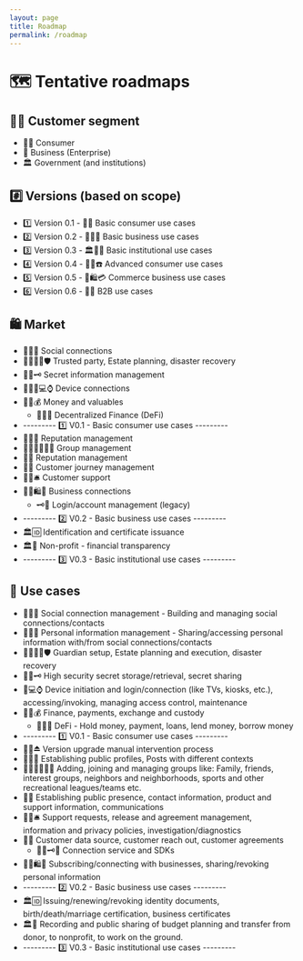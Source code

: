```yaml
---
layout: page
title: Roadmap
permalink: /roadmap
---
```

# 🗺 Tentative roadmaps

## 🙍‍♀️ Customer segment

- 🙍‍♀️ Consumer
- 🏢 Business (Enterprise)
- 🏛 Government (and institutions)

## #️⃣ Versions (based on scope)

- 1️⃣ Version 0.1 - 🙍‍♀️ Basic consumer use cases
- 2️⃣ Version 0.2 - 🏢🙍‍♀️ Basic business use cases
- 3️⃣ Version 0.3 - 🏛🙍‍♀️ Basic institutional use cases
- 4️⃣ Version 0.4 - 🙍‍♀️☎️ Advanced consumer use cases
- 5️⃣ Version 0.5 - 🏢🛍💳 Commerce business use cases
- 6️⃣ Version 0.6 - 🏢🏢 B2B use cases

## 🛍 Market

- 🙍‍♀️📇 Social connections
- 🙍‍♀️👩‍💼🛡 Trusted party, Estate planning, disaster recovery
- 🙍‍♀️🗝 Secret information management
- 🙍‍♀️📱💻⌚️ Device connections
- 🙍‍♀️💰 Money and valuables
  - 🙍‍♀️💸 Decentralized Finance (DeFi)
- --------- 1️⃣ V0.1 - Basic consumer use cases ---------
- 🙍‍♀️📣 Reputation management
- 🙍‍♀️👨‍👩‍👧‍👦 Group management
- 🏢📣 Reputation management
- 🏢👩 Customer journey management
- 🙍‍♀️🛎 Customer support
- 🙍‍♀️🛍📄 Business connections
  - 🗝🔌 Login/account management (legacy)
- --------- 2️⃣ V0.2 - Basic business use cases ---------
- 🏛🆔 Identification and certificate issuance
- 🏛🤍 Non-profit - financial transparency
- --------- 3️⃣ V0.3 - Basic institutional use cases ---------

## 🤳 Use cases

- 🙍‍♀️📇 Social connection management - Building and managing social connections/contacts
- 🙍‍♀️📇 Personal information management - Sharing/accessing personal information with/from social connections/contacts
- 🙍‍♀️👩‍💼🛡 Guardian setup, Estate planning and execution, disaster recovery
- 🙍‍♀️🗝 High security secret storage/retrieval, secret sharing
- 📲💻⌚️ Device initiation and login/connection (like TVs, kiosks, etc.), accessing/invoking, managing access control, maintenance
- 🙍‍♀️💰 Finance, payments, exchange and custody
  - 🙍‍♀️💸 DeFi - Hold money, payment, loans, lend money, borrow money
- --------- 1️⃣ V0.1 - Basic consumer use cases ---------
- 🙍‍♀️⏏️ Version upgrade manual intervention process
- 🙍‍♀️📣 Establishing public profiles, Posts with different contexts
- 🙍‍♀️👨‍👩‍👧‍👦 Adding, joining and managing groups like: Family, friends, interest groups, neighbors and neighborhoods, sports and other recreational leagues/teams etc.
- 🏢📣 Establishing public presence, contact information, product and support information, communications
- 🙍‍♀️🛎 Support requests, release and agreement management, information and privacy policies, investigation/diagnostics
- 🏢👩 Customer data source, customer reach out, customer agreements
  - 🏢👩🗝🔌 Connection service and SDKs
- 🙍‍♀️🛍📄 Subscribing/connecting with businesses, sharing/revoking personal information
- --------- 2️⃣ V0.2 - Basic business use cases ---------
- 🏛🆔 Issuing/renewing/revoking identity documents, birth/death/marriage certification, business certificates
- 🏛🤍 Recording and public sharing of budget planning and transfer from donor, to nonprofit, to work on the ground.
- --------- 3️⃣ V0.3 - Basic institutional use cases ---------
